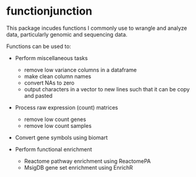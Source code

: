 # functionjunction

This package incudes functions I commonly use to wrangle and analyze data, particularly genomic and sequencing data. 

Functions can be used to:
- Perform miscellaneous tasks
    - remove low variance columns in a dataframe
    - make clean column names
    - convert NAs to zero
    - output characters in a vector to new lines such that it can be copy and pasted
    
- Process raw expression (count) matrices
    - remove low count genes 
    - remove low count samples

- Convert gene symbols using biomart

- Perform functional enrichment
    - Reactome pathway enrichment using ReactomePA
    - MsigDB gene set enrichment using EnrichR
